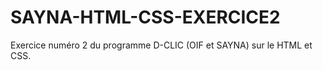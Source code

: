 # SAYNA-HTML-CSS-EXERCICE2

Exercice numéro 2 du programme D-CLIC (OIF et SAYNA) sur le HTML et CSS.

